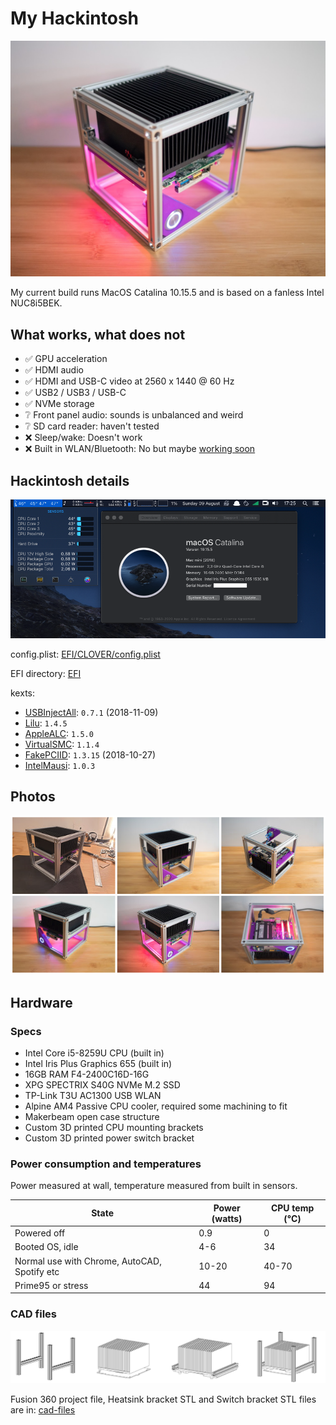 # My Hackintosh

![](img/7.jpg)

My current build runs MacOS Catalina 10.15.5 and is based on a fanless Intel NUC8i5BEK.

## What works, what does not

- ✅ GPU acceleration
- ✅ HDMI audio
- ✅ HDMI and USB-C video at 2560 x 1440 @ 60 Hz
- ✅ USB2 / USB3 / USB-C
- ✅ NVMe storage
- ❔ Front panel audio: sounds is unbalanced and weird
- ❔ SD card reader: haven't tested
- ❌ Sleep/wake: Doesn't work
- ❌ Built in WLAN/Bluetooth: No but maybe [working soon](https://github.com/AppleIntelWifi/device-logs/issues/1)

## Hackintosh details

![](img/mac-os-screenshot.png)

config.plist: [EFI/CLOVER/config.plist](EFI/CLOVER/config.plist)

EFI directory: [EFI](EFI)

kexts:

- [USBInjectAll](https://bitbucket.org/RehabMan/os-x-usb-inject-all/downloads/): `0.7.1` (2018-11-09)
- [Lilu](https://github.com/acidanthera/Lilu): `1.4.5`
- [AppleALC](https://github.com/acidanthera/AppleALC): `1.5.0`
- [VirtualSMC](https://github.com/acidanthera/VirtualSMC): `1.1.4`
- [FakePCIID](https://bitbucket.org/RehabMan/os-x-fake-pci-id/downloads/): `1.3.15` (2018-10-27)
- [IntelMausi](https://github.com/acidanthera/IntelMausi): `1.0.3`

## Photos

[![](img/more-photos.png)](img)

## Hardware

### Specs

- Intel Core i5-8259U CPU (built in)
- Intel Iris Plus Graphics 655 (built in)
- 16GB RAM F4-2400C16D-16G
- XPG SPECTRIX S40G NVMe M.2 SSD
- TP-Link T3U AC1300 USB WLAN
- Alpine AM4 Passive CPU cooler, required some machining to fit
- Makerbeam open case structure
- Custom 3D printed CPU mounting brackets
- Custom 3D printed power switch bracket

### Power consumption and temperatures

Power measured at wall, temperature measured from built in sensors.

| State                                        | Power (watts) | CPU temp (°C) |
|----------------------------------------------|---------------|---------------|
| Powered off                                  | 0.9           | 0             |
| Booted OS, idle                              | 4-6           | 34            |
| Normal use with Chrome, AutoCAD, Spotify etc | 10-20         | 40-70         |
| Prime95 or stress                            | 44            | 94            |

### CAD files

[![](img/cad-header.png)](#)

Fusion 360 project file, Heatsink bracket STL and Switch bracket STL files are in: [cad-files](cad-files)
